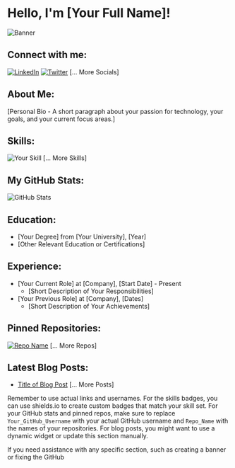 # Hello, I'm [Your Full Name]!

![Banner](URL_to_Your_Custom_Banner)

## Connect with me:
[![LinkedIn](https://img.shields.io/badge/LinkedIn-0077B5?style=for-the-badge&logo=linkedin&logoColor=white)](Your_Linkedin_URL)
[![Twitter](https://img.shields.io/badge/Twitter-1DA1F2?style=for-the-badge&logo=twitter&logoColor=white)](Your_Twitter_URL)
[... More Socials]

## About Me:
[Personal Bio - A short paragraph about your passion for technology, your goals, and your current focus areas.]

## Skills:
![Your Skill](https://img.shields.io/badge/-Your_Skill-Color?logo=LogoName&logoColor=white)
[... More Skills]

## My GitHub Stats:
![GitHub Stats](https://github-readme-stats.vercel.app/api?username=Your_GitHub_Username&count_private=true&show_icons=true&theme=dark)

## Education:
- [Your Degree] from [Your University], [Year]
- [Other Relevant Education or Certifications]

## Experience:
- [Your Current Role] at [Company], [Start Date] - Present
  - [Short Description of Your Responsibilities]
- [Your Previous Role] at [Company], [Dates]
  - [Short Description of Your Achievements]

## Pinned Repositories:
[![Repo Name](https://github-readme-stats.vercel.app/api/pin/?username=Your_GitHub_Username&repo=Repo_Name)](URL_to_Repo)
[... More Repos]

## Latest Blog Posts:
- [Title of Blog Post](Link_to_Blog_Post)
[... More Posts]

Remember to use actual links and usernames. For the skills badges, you can use shields.io to create custom badges that match your skill set. For your GitHub stats and pinned repos, make sure to replace `Your_GitHub_Username` with your actual GitHub username and `Repo_Name` with the names of your repositories. For blog posts, you might want to use a dynamic widget or update this section manually.

If you need assistance with any specific section, such as creating a banner or fixing the GitHub
